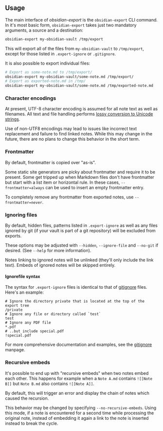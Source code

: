 ## Usage

The main interface of _obsidian-export_ is the `obsidian-export` CLI command.
In it's most basic form, `obsidian-export` takes just two mandatory arguments, a source and a destination:

```sh
obsidian-export my-obsidian-vault /tmp/export
```

This will export all of the files from `my-obsidian-vault` to `/tmp/export`, except for those listed in `.export-ignore` or `.gitignore`.

It is also possible to export individual files:

```sh
# Export as some-note.md to /tmp/export/
obsidian-export my-obsidian-vault/some-note.md /tmp/export/
# Export as exported-note.md in /tmp/
obsidian-export my-obsidian-vault/some-note.md /tmp/exported-note.md
```

### Character encodings

At present, UTF-8 character encoding is assumed for all note text as well as filenames.
All text and file handling performs [lossy conversion to Unicode strings][from_utf8_lossy].

Use of non-UTF8 encodings may lead to issues like incorrect text replacement and failure to find linked notes.
While this may change in the future, there are no plans to change this behavior in the short term.

### Frontmatter

By default, frontmatter is copied over "as-is".

Some static site generators are picky about frontmatter and require it to be present.
Some get tripped up when Markdown files don't have frontmatter but start with a list item or horizontal rule.
In these cases, `--frontmatter=always` can be used to insert an empty frontmatter entry.

To completely remove any frontmatter from exported notes, use `--frontmatter=never`.

### Ignoring files

By default, hidden files, patterns listed in `.export-ignore` as well as any files ignored by git (if your vault is part of a git repository) will be excluded from exports.

These options may be adjusted with `--hidden`, `--ignore-file` and `--no-git` if desired.
(See `--help` for more information).

Notes linking to ignored notes will be unlinked (they'll only include the link text).
Embeds of ignored notes will be skipped entirely.

#### Ignorefile syntax

The syntax for `.export-ignore` files is identical to that of [gitignore] files.
Here's an example:

```
# Ignore the directory private that is located at the top of the export tree
/private
# Ignore any file or directory called `test`
test
# Ignore any PDF file
*.pdf
# ..but include special.pdf
!special.pdf
```

For more comprehensive documentation and examples, see the [gitignore] manpage.

### Recursive embeds

It's possible to end up with "recursive embeds" when two notes embed each other.
This happens for example when a `Note A.md` contains `![[Note B]]` but `Note B.md` also contains `![[Note A]]`.

By default, this will trigger an error and display the chain of notes which caused the recursion.

This behavior may be changed by specifying `--no-recursive-embeds`.
Using this mode, if a note is encountered for a second time while processing the original note, instead of embedding it again a link to the note is inserted instead to break the cycle.

[from_utf8_lossy]: https://doc.rust-lang.org/std/string/struct.String.html#method.from_utf8_lossy
[gitignore]: https://git-scm.com/docs/gitignore
